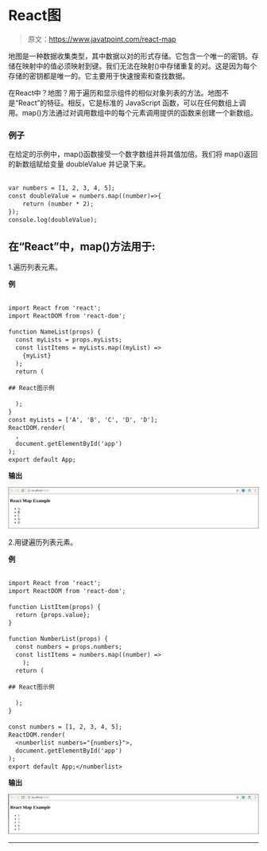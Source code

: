 # React图

> 原文：<https://www.javatpoint.com/react-map>

地图是一种数据收集类型，其中数据以对的形式存储。它包含一个唯一的密钥。存储在映射中的值必须映射到键。我们无法在映射()中存储重复的对。这是因为每个存储的密钥都是唯一的。它主要用于快速搜索和查找数据。

在React中？地图？用于遍历和显示组件的相似对象列表的方法。地图不是“React”的特征。相反，它是标准的 JavaScript 函数，可以在任何数组上调用。map()方法通过对调用数组中的每个元素调用提供的函数来创建一个新数组。

### 例子

在给定的示例中，map()函数接受一个数字数组并将其值加倍。我们将 map()返回的新数组赋给变量 doubleValue 并记录下来。

```

var numbers = [1, 2, 3, 4, 5]; 
const doubleValue = numbers.map((number)=>{ 
	return (number * 2); 
}); 
console.log(doubleValue); 

```

## 在“React”中，map()方法用于:

1.遍历列表元素。

**例**

```

import React from 'react'; 
import ReactDOM from 'react-dom'; 

function NameList(props) {
  const myLists = props.myLists;
  const listItems = myLists.map((myList) =>
    {myList}
  );
  return (

## React图示例

  );
}
const myLists = ['A', 'B', 'C', 'D', 'D']; 
ReactDOM.render(
  ,
  document.getElementById('app')
);
export default App; 
```

**输出**

![React Map](img/b85be09ba5a2a2b40c4c043e89bb5713.png)

2.用键遍历列表元素。

**例**

```

import React from 'react'; 
import ReactDOM from 'react-dom'; 

function ListItem(props) {
  return {props.value};
}

function NumberList(props) {
  const numbers = props.numbers;
  const listItems = numbers.map((number) =>
    );
  return (

## React图示例

  );
}

const numbers = [1, 2, 3, 4, 5];
ReactDOM.render(
  <numberlist numbers="{numbers}">,
  document.getElementById('app')
);
export default App;</numberlist> 
```

**输出**

![React Map](img/085acb1c636552820d3feebbdc9e9c89.png)

* * *